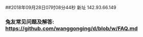 ##2018年09月28日07时08分44秒 新址 142.93.66.149
### 兔友常见问题及解答: https://github.com/wanggonging/d/blob/w/FAQ.md

